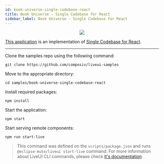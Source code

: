 ```yaml
---
id: book-universe-single-codebase-react
title: Book Universe - Single Codebase for React
sidebar_label: Book Universe - Single Codebase for React
---
```


<p align="center">
    <img src="../img/showcase-book-universe-advanced.png" />
</p>

[This application](https://github.com/composiv/liveui-samples/book-universe-single-codebase-react) is an implementation of [Single Codebase for React](/docs/LiveUI/advanced/single-codebase-react).

---

Clone the samples repo using the following command:
```command
git clone https://github.com/composiv/liveui-samples
```

Move to the appropriate directory: 
```command
cd samples/book-universe-single-codebase-react
```

Install required packages:
```command
npm install
```

Start the application:
```
npm start
````

Start serving remote components:
```
npm run start-live
```
> This command was defined on the `scripts/package.json` and runs `@eclipse-muto/liveui start-live` command. For more information about LiveUI CLI commands, please check [it's documentation](/docs/LiveUI/api-reference/liveui).